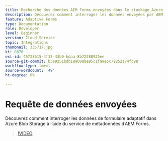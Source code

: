 ```yaml
---
title: Recherche des données AEM Forms envoyées dans le stockage Azure Blob
description: Découvrez comment interroger les données envoyées par AEM Forms dans Azure Blob Storage à l’aide du service de métadonnées de modèle de données de formulaire.
feature: Adaptive Forms
type: Documentation
role: Developer
level: Beginner
version: Cloud Service
topic: Integrations
thumbnail: 335717.jpg
kt: 8370
exl-id: 45738615-4f15-43b0-bdaa-8b72288925ee
source-git-commit: b3e9251bdb18a008be95c1fa9e5c79252a74fc98
workflow-type: tm+mt
source-wordcount: '49'
ht-degree: 0%

---
```


# Requête de données envoyées

Découvrez comment interroger les données de formulaire adaptatif dans Azure Blob Storage à l’aide du service de métadonnées d’AEM Forms.

>[!VIDEO](https://video.tv.adobe.com/v/335717?quality=12&learn=on)
